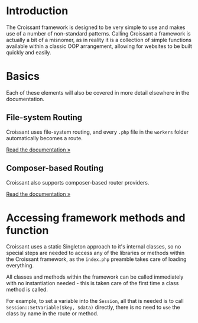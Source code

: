 # Introduction

The Croissant framework is designed to be very simple to use and makes use of a number of non-standard patterns. Calling Croissant a framework is actually a bit of a misnomer, as in reality it is a collection of simple functions available within a classic OOP arrangement, allowing for websites to be built quickly and easily.

# Basics
Each of these elements will also be covered in more detail elsewhere in the documentation.

## File-system Routing
Croissant uses file-system routing, and every `.php` file in the `workers` folder automatically becomes a route.

[Read the documentation &raquo;](documentation/filesystem-routing.md)

## Composer-based Routing
Croissant also supports composer-based router providers.

[Read the documentation &raquo;](documentation/composer-routing.md)

# Accessing framework methods and function
Croissant uses a static Singleton approach to it's internal classes, so no special steps are needed to access any of the libraries or methods within the Croissant framework, as the `index.php` preamble takes care of loading everything.

All classes and methods within the framework can be called immediately with no instantiation needed - this is taken care of the first time a class method is called.

For example, to set a variable into the `Session`, all that is needed is to call `Session::SetVariable($key, $data)` directly, there is no need to `use` the class by name in the route or method.
